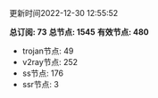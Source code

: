 更新时间2022-12-30 12:55:52

**总订阅: 73**
**总节点: 1545**
**有效节点: 480**
- trojan节点: 49
- v2ray节点: 252
- ss节点: 176
- ssr节点: 3
